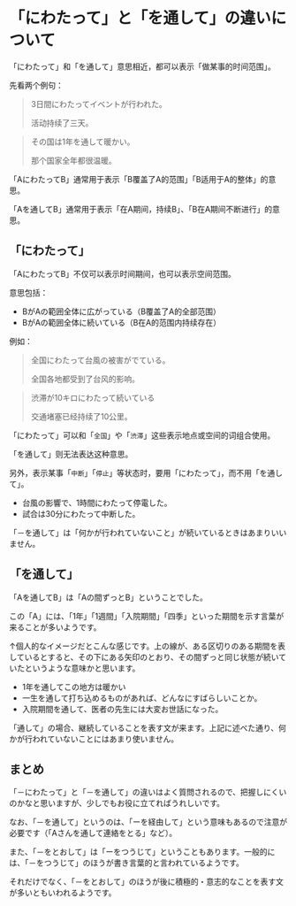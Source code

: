 # 「にわたって」と「を通して」の違いについて

「にわたって」和「を通して」意思相近，都可以表示「做某事的时间范围」。

先看两个例句：

> 3日間にわたってイベントが行われた。
>
> 活动持续了三天。

> その国は1年を通して暖かい。
>
> 那个国家全年都很温暖。

「AにわたってB」通常用于表示「B覆盖了A的范围」「B适用于A的整体」的意思。

「Aを通してB」通常用于表示「在A期间，持续B」、「B在A期间不断进行」的意思。

## 「にわたって」

「AにわたってB」不仅可以表示时间期间，也可以表示空间范围。

意思包括：

- BがAの範囲全体に広がっている（B覆盖了A的全部范围）
- BがAの範囲全体に続いている（B在A的范围内持续存在）

例如：

> 全国にわたって台風の被害がでている。
>
> 全国各地都受到了台风的影响。

> 渋滞が10キロにわたって続いている
>
> 交通堵塞已经持续了10公里。

「にわたって」可以和「`全国`」や「`渋滞`」这些表示地点或空间的词组合使用。

「を通して」则无法表达这种意思。

另外，表示某事「`中断`」「`停止`」等状态时，要用「にわたって」，而不用「を通して」。

* 台風の影響で、1時間にわたって停電した。
* 試合は30分にわたって中断した。

「－を通して」は「何かが行われていないこと」が続いているときはあまりいいません。

## 「を通して」

「Aを通してB」は「Aの間ずっとB」ということでした。

この「A」には、「1年」「1週間」「入院期間」「四季」といった期間を示す言葉が来ることが多いようです。

↑個人的なイメージだとこんな感じです。上の線が、ある区切りのある期間を表しているとすると、その下にある矢印のとおり、その間ずっと同じ状態が続いていたというような意味かと思います。

* 1年を通してこの地方は暖かい
* 一生を通して打ち込めるものがあれば、どんなにすばらしいことか。
* 入院期間を通して、医者の先生には大変お世話になった。

「通して」の場合、継続していることを表す文が来ます。上記に述べた通り、何かが行われていないことにはあまり使いません。

## まとめ

「－にわたって」と「－を通して」の違いはよく質問されるので、把握しにくいのかなと思いますが、少しでもお役に立てればうれしいです。

なお、「－を通して」というのは、「ーを経由して」という意味もあるので注意が必要です（「Aさんを通して連絡をとる」など）。

また、「－をとおして」は「ーをつうじて」ということもあります。一般的には、「－をつうじて」のほうが書き言葉的と言われているようです。

それだけでなく、「－をとおして」のほうが後に積極的・意志的なことを表す文が多いともいわれるようです。
